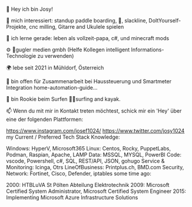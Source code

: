 👋 Hey ich bin Josy!

👀 mich interessiert: standup paddle boarding, 🚵, slackline, DoItYourself-Projekte, cnc milling, Gitarre and Ukulele spielen

🌱 ich lerne gerade: leben als vollzeit-papa, c#, und minecraft mods

⚙️ 🔌gugler medien gmbh (Helfe Kollegen intelligent Informations-Technologie zu verwenden)

🌍 lebe seit 2021 in Mühldorf, Österreich

💞️ bin offen für Zusammenarbeit bei Haussteuerung und Smartmeter Integration home-automation-guide...

💙 bin Rookie beim Surfen 🏄‍♂️surfing and kayak.

📫 Wenn du mit mir in Kontakt treten möchtest, schick mir ein 'Hey' über eine der folgenden Plattformen:

https://www.instagram.com/josef1024/
https://www.twitter.com/josy1024
my Current / Preferred Tech Stack Knowledge:

Windows: HyperV, Microsoft365
Linux: Centos, Rocky, PuppetLabs, Podman, Raspian, Apache, LAMP
Data: MSSQL, MYSQL, PowerBI
Code: vscode, Powershell, c#, SQL, REST/API, JSON, gohugo
Service & Monitoring: Icinga, Otrs
LineOfBusiness: Printplus.ch, BMD.com
Security, Network: Fortinet, Cisco, Defender, iptables
some time ago:

2000: HTBLuVA St Pölten Abteilung Elektrotechnik
2009: Microsoft Certified System Administrator, Microsoft Certified System Engineer
2015: Implementing Microsoft Azure Infrastructure Solutions
